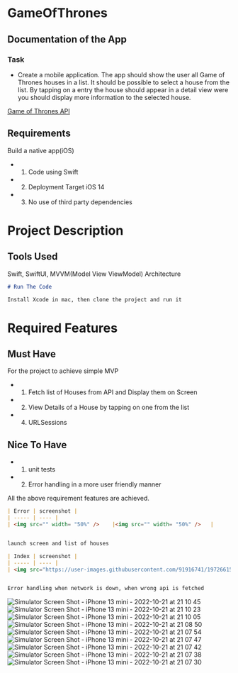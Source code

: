 # GameOfThrones
## Documentation of the App
### Task 
 - Create a mobile application. The app should show the user all Game of Thrones houses in a list.
It should be possible to select a house from the list. By tapping on a entry the house should appear in a detail view were you should display more information to the selected house.

[Game of Thrones API]( https://anapioficeandfire.com/)


## Requirements
Build a native app(iOS)
- 1. Code using Swift
- 2. Deployment Target iOS 14
- 3. No use of third party dependencies

# Project Description  

## Tools Used
Swift, SwiftUI, MVVM(Model View ViewModel) Architecture 


```md
# Run The Code

Install Xcode in mac, then clone the project and run it

```

# Required Features

## Must Have

For the project to achieve simple MVP

- 1. Fetch list of Houses from API and Display them on Screen
- 2. View Details of a House by tapping on one from the list
- 4. URLSessions


## Nice To Have
- 1. unit tests
- 2. Error handling in a more user friendly manner

All the above requirement features are achieved.

```md
| Error | screenshot |
| ----- | ---- |
| <img src="" width= "50%" />    |<img src="" width= "50%" />   |


launch screen and list of houses
```

```md
| Index | screenshot |
| ----- | ---- |
| <img src="https://user-images.githubusercontent.com/91916741/197266156-b9bd2902-3e53-415d-a9b9-7ca0f7656804.png" width= "50%" />      | <img src="https://user-images.githubusercontent.com/91916741/197266199-79ba0301-04d9-42f8-a690-9baf066c4c81.png" width= "50%" />  |


Error handling when network is down, when wrong api is fetched
```

![Simulator Screen Shot - iPhone 13 mini - 2022-10-21 at 21 10 45]()
![Simulator Screen Shot - iPhone 13 mini - 2022-10-21 at 21 10 23]()
![Simulator Screen Shot - iPhone 13 mini - 2022-10-21 at 21 10 05](https://user-images.githubusercontent.com/91916741/197266220-ed87d528-7051-4e7c-8cce-209844d5b661.png)
![Simulator Screen Shot - iPhone 13 mini - 2022-10-21 at 21 08 50](https://user-images.githubusercontent.com/91916741/197266231-8cfc56d0-9451-4a10-8bbe-6321a1cae21a.png)
![Simulator Screen Shot - iPhone 13 mini - 2022-10-21 at 21 07 54](https://user-images.githubusercontent.com/91916741/197266244-199630b8-3c80-4840-a08c-02e7ea2fbcf5.png)
![Simulator Screen Shot - iPhone 13 mini - 2022-10-21 at 21 07 47](https://user-images.githubusercontent.com/91916741/197266248-174e3bd1-21d1-4af7-8ef1-0b237846131d.png)
![Simulator Screen Shot - iPhone 13 mini - 2022-10-21 at 21 07 42](https://user-images.githubusercontent.com/91916741/197266252-ef973058-0c84-4403-aab0-e194a1b9201e.png)
![Simulator Screen Shot - iPhone 13 mini - 2022-10-21 at 21 07 38](https://user-images.githubusercontent.com/91916741/197266258-0968a59b-6141-4a03-a7b3-e3a3177d9860.png)
![Simulator Screen Shot - iPhone 13 mini - 2022-10-21 at 21 07 30](https://user-images.githubusercontent.com/91916741/197266263-5b0e1316-6a4b-4483-875f-8d7150be38b6.png)

